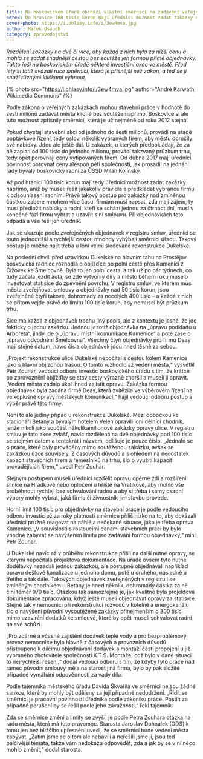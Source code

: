 ```yaml
---
title: Na boskovickém úřadě obchází vlastní směrnici na zadávání veřejných zakázek
perex: Do hranice 100 tisíc korun mají úředníci možnost zadat zakázky napřímo, aniž by museli řešit jakákoliv pravidla a předkládat vybranou firmu k odsouhlasení radním.
cover-photo: https://i.ohlasy.info/i/3ew4mva.jpg
author: Marek Osouch
category: zpravodajství
---
```


*Rozdělení zakázky na dvě či více, aby každá z nich byla za nižší cenu a mohla se zadat snadnější cestou bez soutěže jen formou přímé objednávky. Takto řeší na boskovickém úřadě některé investiční akce ve městě. Před lety si totiž svázali ruce směrnicí, která je přísnější než zákon, a teď se jí snaží různými kličkami vyhnout.*

{% photo src="https://i.ohlasy.info/i/3ew4mva.jpg" author="André Karwath, Wikimedia Commons" /%}

Podle zákona o veřejných zakázkách mohou stavební práce v hodnotě do šesti milionů zadávat města klidně bez soutěže napřímo, Boskovice si ale tuto možnost zpřísnily směrnicí, která je už nejméně od roku 2012 stejná.

Pokud chystají stavební akci od jednoho do šesti milionů, provádí na úřadě poptávkové řízení, tedy osloví několik vybraných firem, aby městu doručily své nabídky. Jdou ale ještě dál. U zakázek, u kterých předpokládají, že za ně zaplatí od 100 tisíc do jednoho milionu, provádí takzvaný průzkum trhu, tedy opět porovnají ceny vytipovaných firem. Od dubna 2017 mají úředníci povinnost porovnat ceny alespoň pěti společností, jak prosadil na jednání rady bývalý boskovický radní za ČSSD Milan Kolínský.

Až pod hranicí 100 tisíc korun mají tedy úředníci možnost zadat zakázky napřímo, aniž by museli řešit jakákoliv pravidla a předkládat vybranou firmu k odsouhlasení radním. Právě takový postup pro zakázky nad zmíněnou částkou zabere mnohem více času: firmám musí napsat, zda mají zájem, ty musí předložit nabídky a radní, kteří se schází jednou za čtrnáct dní, musí v konečné fázi firmu vybrat a uzavřít s ní smlouvu. Při objednávkách toto odpadá a vše řeší jen úředník.

Jak se ukazuje podle zveřejněných objednávek v registru smluv, úředníci se touto jednodušší a rychlejší cestou mnohdy vyhýbají směrnici úřadu. Takový postup je možné najít třeba u loni velmi sledované rekonstrukce Dukelské.

Na poslední chvíli před uzavírkou Dukelské na hlavním tahu na Prostějov boskovická radnice rozhodla o objížďce po polní cestě přes Kamenici z Čížovek ke Šmelcovně. Byla to jen polní cesta, a tak už po pár týdnech, co tudy začala jezdit auta, se zde vytvořily díry a město během roku muselo investovat statisíce do zpevnění povrchu. V registru smluv, ve kterém musí města zveřejňovat smlouvy a objednávky nad 50 tisíc korun, jsou zveřejněné čtyři takové, dohromady za necelých 400 tisíc – a každá z nich se přitom vejde právě do limitu 100 tisíc korun, aby nemusel být průzkum trhu.

Sice má každá z objednávek trochu jiný popis, ale z kontextu je jasné, že jde fakticky o jednu zakázku. Jednou je totiž objednávka na „úpravu podkladu u Arboreta“, jindy jde o „úpravu místní komunikace Kamenice“ a poté zase o „úpravu odvodnění Šmelcovna“. Všechny čtyři objednávky pro firmu Deas mají stejné datum, navíc čísla objednávek jdou hned těsně za sebou.

„Projekt rekonstrukce ulice Dukelské nepočítal s cestou kolem Kamenice jako s hlavní objízdnou trasou. O tomto rozhodlo až vedení města,“ vysvětlil Petr Zouhar, vedoucí odboru investic boskovického úřadu s tím, že krátce po zprovoznění objížďky se stav cesty výrazně zhoršil a museli ji opravit. „Vedení města zadalo úkol ihned zajistit opravu. Zakázka formou objednávek byla zadána firmě Deas, která zvítězila ve výběrovém řízení na velkoplošné opravy městských komunikací,“ hájil vedoucí odboru postup a výběr právě této firmy.

Není to ale jediný případ u rekonstrukce Dukelské. Mezi odbočkou ke stacionáři Betany a bývalým hotelem Velen opravili loni dělníci chodník, jenže nikoli jako součást několikamilionové zakázky opravy ulice. V registru smluv je tato akce zvlášť, navíc rozdělená na dvě objednávky pod 100 tisíc se stejným datem a tentokrát i názvem, odlišuje je pouze číslo. „Jednalo se o práce, které byly prováděny mimo soutěženou zakázku, avšak se zakázkou úzce souvisely. Z časových důvodů a s ohledem na nedostatek kapacit stavebních firem a řemeslníků na trhu, šlo o využití kapacit provádějících firem,“ uvedl Petr Zouhar.

Stejným postupem museli úředníci rozdělit opravu opěrné zdi a rozšíření silnice na Hrádkově nebo oplocení u hřiště na Vratíkově, aby mohlo vše proběhnout rychleji bez schvalování radou a aby si třeba i samy osadní výbory mohly vybrat, jaká firma či živnostník jim stavbu provede.

Horní limit 100 tisíc pro objednávky na stavební práce je podle vedoucího odboru investic už za roky platnosti směrnice příliš nízko na to, aby dokázali úředníci pružně reagovat na náhlé a nečekané situace, jako je třeba oprava Kamenice. „V souvislosti s rostoucími cenami stavebních prací by bylo vhodné zabývat se navýšením limitu pro zadávání formou objednávky,“ míní Petr Zouhar.

U Dukelské navíc až v průběhu rekonstrukce přišli na další nutné opravy, se kterými nepočítala projektová dokumentace. Na úřadě ovšem tyto nutné dodělávky nezadali jednou zakázkou, ale postupně objednávali například opravu dešťové kanalizace u jednoho domu, poté u druhého, následně u třetího a tak dále. Takových objednávek zveřejněných v registru i se zmíněným chodníkem u Betany je hned několik, dohromady částka za ně činí téměř 970 tisíc. Otázkou tak samozřejmě je, jak kvalitně byla projektová dokumentace zpracována, když ještě museli objednávat opravy za statisíce. Stejně tak v nemocnici při rekonstrukci rozvodů v kotelně a energokanálu šlo o navýšení původní vysoutěžené zakázky přinejmenším o 300 tisíc mimo uzavírání dodatků ke smlouvě, které by opět museli schvalovat radní na své schůzi.

„Pro zdárné a včasné zajištění dodávek teplé vody a pro bezproblémový provoz nemocnice bylo hlavně z časových a provozních důvodů přistoupeno k dílčímu objednávání dodávek a montáží části propojení u již vybraného zhotovitele společnosti K.T.S. Montáže, což bylo v dané situaci to nejrychlejší řešení,“ dodal vedoucí odboru s tím, že kdyby tyto práce nad rámec původní smlouvy měla na starost jiná firma, bylo by pak složité případné vymáhání odpovědnosti za vady díla.

Podle tajemníka městského úřadu Davida Škvařila ve směrnici nejsou žádné sankce, které by mohly být uděleny za její případné nedodržení. „Řídit se směrnicí je pracovní povinností úředníka podle zákoníku práce. Postih za případné porušení by se řešil podle jeho závažnosti,“ řekl tajemník.

Zda se směrnice změní a limity se zvýší, je podle Petra Zouhara otázka na radu města, která má tuto pravomoc. Starosta Jaroslav Dohnálek (ODS) k tomu jen bez bližšího upřesnění uvedl, že se směrnicí bude vedení města zabývat. „Zatím jsme se o tom ale nebavili a neřešili jsme ji, jsou teď palčivější témata, takže vám nedokážu odpovědět, zda a jak by se v ní něco mohlo změnit,“ dodal starosta.

